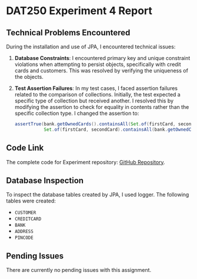 # DAT250 Experiment 4 Report

## Technical Problems Encountered

During the installation and use of JPA, I encountered technical issues:

1. **Database Constraints**: I encountered primary key and unique constraint violations when attempting to persist objects, specifically with credit cards and customers. This was resolved by verifying the uniqueness of the objects. 


2. **Test Assertion Failures**: In my test cases, I faced assertion failures related to the comparison of collections. Initially, the test expected a specific type of collection but received another. I resolved this by modifying the assertion to check for equality in contents rather than the specific collection type. I changed the assertion to:
   ```java
   assertTrue(bank.getOwnedCards().containsAll(Set.of(firstCard, secondCard)) &&
              Set.of(firstCard, secondCard).containsAll(bank.getOwnedCards()));
   ```

## Code Link

The complete code for Experiment repository: [GitHub Repository](https://github.com/magddzi881/dat250-jpa-tutorial).

## Database Inspection

To inspect the database tables created by JPA, I used logger.
The following tables were created:

- `CUSTOMER`
- `CREDITCARD`
- `BANK`
- `ADDRESS`
- `PINCODE`

## Pending Issues

There are currently no pending issues with this assignment. 